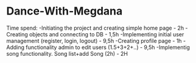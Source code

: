 # Dance-With-Megdana

Time spend:
 -Initiating the project and creating simple home page - 2h
 -Creating objects and connecting to DB - 1,5h
 -Implementing initial user management (register, login, logout) - 9,5h
 -Creating profile page - 1h
 -Adding functionality admin to edit users (1.5+3+2+..) - 9,5h
 -Implementig song functionality. Song list+add Song (2h) - 2H
